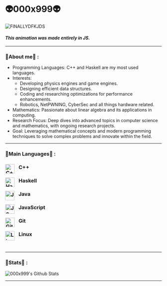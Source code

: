 # 👽000x999👽



![FINALLYDFKJDS](https://github.com/000x999/000x999/assets/124853841/0323aa2c-213d-469e-b34c-af6d988319ef)

#### *This animation was made entirely in JS.*
---

### 👾About me👾 : 
- Programming Languages: C++ and Haskell are my most used languages.
- Interests:
    - Developing physics engines and game engines.
    -  Designing efficient data structures.
    -  Coding and researching optimizations for performance enhancements.
    -  Robotics, NetPWNING, CyberSec and all things hardware related.
- Mathematics: Passionate about linear algebra and its applications in computing.
- Research Focus: Deep dives into advanced topics in computer science and mathematics, with ongoing research projects.
- Goal: Leveraging mathematical concepts and modern programming techniques to solve complex problems and innovate within the field.

---

### 👻Main Languages👻 : 

### C++ <img align="left" alt="C++" width="30px" style="padding-right:10px;" src="https://cdn.jsdelivr.net/gh/devicons/devicon@latest/icons/cplusplus/cplusplus-original.svg" />
### Haskell <img align="left" alt="Haskell" width="30px" style="padding-right:10px;" src="https://cdn.jsdelivr.net/gh/devicons/devicon@latest/icons/haskell/haskell-original.svg" />  
### Java <img align="left" alt="Java" width="30px" style="padding-right:10px;" src="https://cdn.jsdelivr.net/gh/devicons/devicon/icons/java/java-original.svg"/>
### JavaScript <img align="left" alt="JS" width="30px" style="padding-right:10px;" src="https://cdn.jsdelivr.net/gh/devicons/devicon@latest/icons/javascript/javascript-original.svg" />
### Git <img align="left" alt="Git" width="30px" style="padding-right:10px;" src="https://cdn.jsdelivr.net/gh/devicons/devicon/icons/git/git-original.svg" />
### Linux <img align="left" alt="Linux" width="30px" style="padding-right:10px;" src="https://cdn.jsdelivr.net/gh/devicons/devicon/icons/linux/linux-original.svg" />     
<br />

---
### 🥶Stats🥶 : 
![000x999's Github Stats](https://github-readme-stats.vercel.app/api?username=000x999&show_icons=true&theme=gruvbox)

<!-- ![GitHub Streak](https://streak-stats.demolab.com?user=ForrestKnight&theme=gruvbox&border_radius=4.5) -->
---
